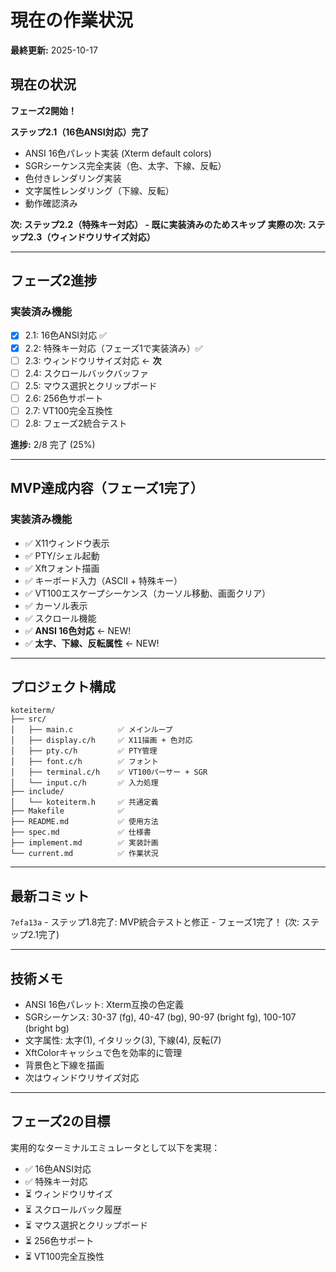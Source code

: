 # 現在の作業状況

**最終更新:** 2025-10-17

## 現在の状況

**フェーズ2開始！**

**ステップ2.1（16色ANSI対応）完了**
- ANSI 16色パレット実装 (Xterm default colors)
- SGRシーケンス完全実装（色、太字、下線、反転）
- 色付きレンダリング実装
- 文字属性レンダリング（下線、反転）
- 動作確認済み

**次: ステップ2.2（特殊キー対応） - 既に実装済みのためスキップ**
**実際の次: ステップ2.3（ウィンドウリサイズ対応）**

---

## フェーズ2進捗

### 実装済み機能
- [x] 2.1: 16色ANSI対応 ✅
- [x] 2.2: 特殊キー対応（フェーズ1で実装済み）✅
- [ ] 2.3: ウィンドウリサイズ対応 ← **次**
- [ ] 2.4: スクロールバックバッファ
- [ ] 2.5: マウス選択とクリップボード
- [ ] 2.6: 256色サポート
- [ ] 2.7: VT100完全互換性
- [ ] 2.8: フェーズ2統合テスト

**進捗:** 2/8 完了 (25%)

---

## MVP達成内容（フェーズ1完了）

### 実装済み機能
- ✅ X11ウィンドウ表示
- ✅ PTY/シェル起動
- ✅ Xftフォント描画
- ✅ キーボード入力（ASCII + 特殊キー）
- ✅ VT100エスケープシーケンス（カーソル移動、画面クリア）
- ✅ カーソル表示
- ✅ スクロール機能
- ✅ **ANSI 16色対応** ← NEW!
- ✅ **太字、下線、反転属性** ← NEW!

---

## プロジェクト構成

```
koteiterm/
├── src/
│   ├── main.c          ✅ メインループ
│   ├── display.c/h     ✅ X11描画 + 色対応
│   ├── pty.c/h         ✅ PTY管理
│   ├── font.c/h        ✅ フォント
│   ├── terminal.c/h    ✅ VT100パーサー + SGR
│   └── input.c/h       ✅ 入力処理
├── include/
│   └── koteiterm.h     ✅ 共通定義
├── Makefile            ✅
├── README.md           ✅ 使用方法
├── spec.md             ✅ 仕様書
├── implement.md        ✅ 実装計画
└── current.md          ✅ 作業状況
```

---

## 最新コミット

`7efa13a` - ステップ1.8完了: MVP統合テストと修正 - フェーズ1完了！
(次: ステップ2.1完了)

---

## 技術メモ

- ANSI 16色パレット: Xterm互換の色定義
- SGRシーケンス: 30-37 (fg), 40-47 (bg), 90-97 (bright fg), 100-107 (bright bg)
- 文字属性: 太字(1), イタリック(3), 下線(4), 反転(7)
- XftColorキャッシュで色を効率的に管理
- 背景色と下線を描画
- 次はウィンドウリサイズ対応

---

## フェーズ2の目標

実用的なターミナルエミュレータとして以下を実現：
- ✅ 16色ANSI対応
- ✅ 特殊キー対応
- ⏳ ウィンドウリサイズ
- ⏳ スクロールバック履歴
- ⏳ マウス選択とクリップボード
- ⏳ 256色サポート
- ⏳ VT100完全互換性
